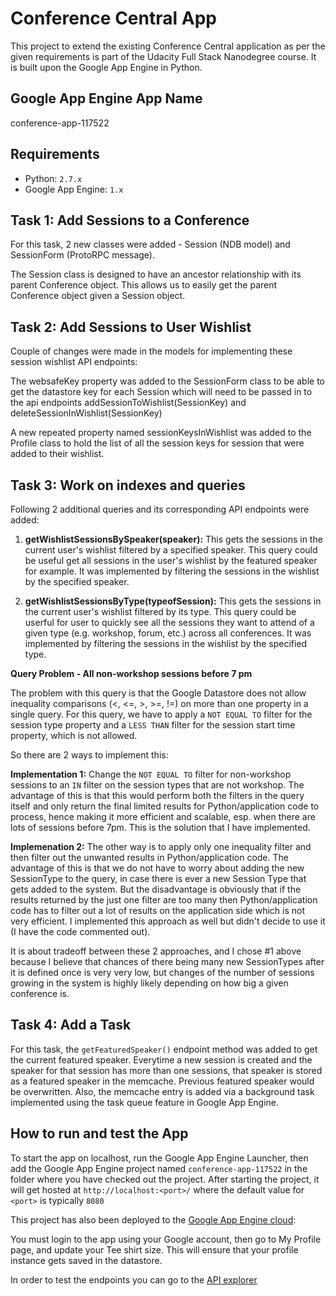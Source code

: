 Conference Central App
======================
This project to extend the existing Conference Central application as per the given requirements is part of the Udacity Full Stack Nanodegree course. It is built upon the Google App Engine in Python.

Google App Engine App Name
--------------------------
conference-app-117522

Requirements
------------
- Python: `2.7.x`
- Google App Engine: `1.x`


Task 1: Add Sessions to a Conference
------------------------------------
For this task, 2 new classes were added - Session (NDB model) and SessionForm (ProtoRPC message).

The Session class is designed to have an ancestor relationship with its parent Conference object. This allows us to easily get the parent Conference object given a Session object.


Task 2: Add Sessions to User Wishlist
--------------------------------------
Couple of changes were made in the models for implementing these session wishlist API endpoints:

The websafeKey property was added to the SessionForm class to be able to get the datastore key for each Session which will need to be passed in to the api endpoints addSessionToWishlist(SessionKey) and
deleteSessionInWishlist(SessionKey)

A new repeated property named sessionKeysInWishlist was added to the Profile class to hold the list of all the session keys for session that were added to their wishlist.


Task 3: Work on indexes and queries
------------------------------------

Following 2 additional queries and its corresponding API endpoints were added:

1. **getWishlistSessionsBySpeaker(speaker):**  This gets the sessions in the current user's wishlist filtered by a specified speaker. This query could be useful get all sessions in the user's wishlist by the featured speaker for example. It was implemented by filtering the sessions in the wishlist by the specified speaker.

2. **getWishlistSessionsByType(typeofSession):** This gets the sessions in the current user's wishlist filtered by its type. This query could be userful for user to quickly see all the sessions they want to attend of a given type (e.g. workshop, forum, etc.) across all conferences. It was implemented by filtering the sessions in the wishlist by the specified type.

**Query Problem - All non-workshop sessions before 7 pm**

The problem with this query is that the Google Datastore does not allow inequality comparisons (<, <=, >, >=, !=) on more than one property in a single query. For this query, we have to apply a `NOT EQUAL TO` filter for the session type property and a `LESS THAN` filter for the session start time property, which is not allowed.

So there are 2 ways to implement this:

**Implementation 1:**
Change the `NOT EQUAL TO` filter for non-workshop sessions to an `IN` filter on the session types that are not workshop. The advantage of this is that this would perform both the filters in the query itself and only return the final limited results for Python/application code to process, hence making it more efficient and scalable, esp. when there are lots of sessions before 7pm. This is the solution that I have implemented.

**Implemenation 2:**
The other way is to apply only one inequality filter and then filter out the unwanted results in Python/application code. The advantage of this is that we do not have to worry about adding the new SessionType to the query, in case there is ever a new Session Type that gets added to the system. But the disadvantage is obviously that if the results returned by the just one filter are too many then Python/application code has to filter out a lot of results on the application side which is not very efficient. I implemented this approach as well but didn't decide to use it (I have the code commented out).

It is about tradeoff between these 2 approaches, and I chose #1 above because I believe that chances of there being many new SessionTypes after it is defined once is very very low, but changes of the number of sessions growing in the system is highly likely depending on how big a given conference is.


Task 4: Add a Task
-------------------
For this task, the `getFeaturedSpeaker()` endpoint method was added to get the current featured speaker. Everytime a new session is created and the speaker for that session has more than one sessions, that speaker is stored as a featured speaker in the memcache. Previous featured speaker would be overwritten. Also, the memcache entry is added via a background task implemented using the task queue feature in Google App Engine.


How to run and test the App
----------------------------
To start the app on localhost, run the Google App Engine Launcher, then add the Google App Engine project named `conference-app-117522` in the folder where you have checked out the project. After starting the project, it will get hosted at `http://localhost:<port>/` where the default value for `<port>` is typically `8080`

This project has also been deployed to the [Google App Engine cloud](https://conference-app-117522.appspot.com/):

You must login to the app using your Google account, then go to My Profile page, and update your Tee shirt size. This will ensure that your profile instance gets saved in the datastore.

In order to test the endpoints you can go to the [API explorer](https://apis-explorer.appspot.com/apis-explorer/?base=https://conference-app-117522.appspot.com/_ah/api#p/conference/v1/)

